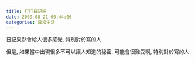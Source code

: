 ```yaml
---
title: 打打日記吧
date: 2009-08-21 00:44:06
categories: 日常生活
---
```


  
日記果然會給人很多感覺, 特別對於寫的人  
  
但是, 如果當中出現很多不可以讓人知道的秘密, 可能會很難受啊, 特別對於寫的人  